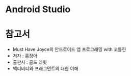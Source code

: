 # Android Studio

# 참고서
* Must Have Joyce의 안드로이드 앱 프로그래밍 with 코틀린
* 저자 : 홍정아       
* 출판사 : 골드 래빗
* 액티비티와 프래그먼트의 대한 이해
